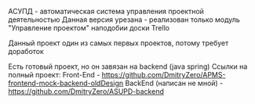 АСУПД - автоматическая система управления проектной деятельностью
Данная версия урезана - реализован только модуль "Управление проектом" наподобии доски Trello

Данный проект один из самых первых проектов, потому требует доработок

Есть готовый проект, но он завязан на backend (java spring)
Ссылки на полный проект:
Front-End - https://github.com/DmitryZero/APMS-frontend-mock-backend-oldDesign
BackEnd (написан не мной) - https://github.com/DmitryZero/ASUPD-backend
